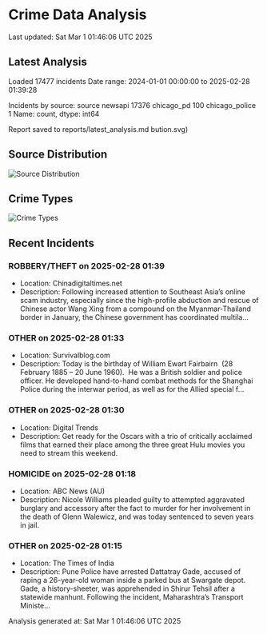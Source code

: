 # Crime Data Analysis
Last updated: Sat Mar  1 01:46:06 UTC 2025

## Latest Analysis

Loaded 17477 incidents
Date range: 2024-01-01 00:00:00 to 2025-02-28 01:39:28

Incidents by source:
source
newsapi           17376
chicago_pd          100
chicago_police        1
Name: count, dtype: int64

Report saved to reports/latest_analysis.md
bution.svg)

## Source Distribution
![Source Distribution](images/source_distribution.svg)

## Crime Types
![Crime Types](images/crime_types.svg)

## Recent Incidents

### ROBBERY/THEFT on 2025-02-28 01:39
- Location: Chinadigitaltimes.net
- Description: Following increased attention to Southeast Asia’s online scam industry, especially since the high-profile abduction and rescue of Chinese actor Wang Xing from a compound on the Myanmar-Thailand border in January, the Chinese government has coordinated multila…


### OTHER on 2025-02-28 01:33
- Location: Survivalblog.com
- Description: Today is the birthday of William Ewart Fairbairn  (28 February 1885 – 20 June 1960).  He was a British soldier and police officer. He developed hand-to-hand combat methods for the Shanghai Police during the interwar period, as well as for the Allied special f…


### OTHER on 2025-02-28 01:30
- Location: Digital Trends
- Description: Get ready for the Oscars with a trio of critically acclaimed films that earned their place among the three great Hulu movies you need to stream this weekend.


### HOMICIDE on 2025-02-28 01:18
- Location: ABC News (AU)
- Description: Nicole Williams pleaded guilty to attempted aggravated burglary and accessory after the fact to murder for her involvement in the death of Glenn Walewicz, and was today sentenced to seven years in jail.


### OTHER on 2025-02-28 01:15
- Location: The Times of India
- Description: Pune Police have arrested Dattatray Gade, accused of raping a 26-year-old woman inside a parked bus at Swargate depot. Gade, a history-sheeter, was apprehended in Shirur Tehsil after a statewide manhunt. Following the incident, Maharashtra’s Transport Ministe…

Analysis generated at: Sat Mar  1 01:46:06 UTC 2025
